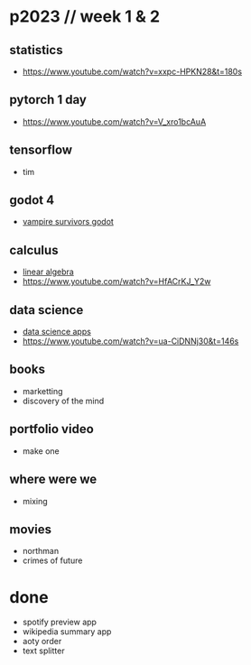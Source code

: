 # p2023 // week 1 & 2
## statistics
* https://www.youtube.com/watch?v=xxpc-HPKN28&t=180s
## pytorch 1 day
* https://www.youtube.com/watch?v=V_xro1bcAuA
## tensorflow 
* tim
## godot 4
* [vampire survivors godot](https://www.youtube.com/watch?v=46xm13ZaabA&list=PLtosjGHWDab682nfZ1f6JSQ1cjap7Ieeb&index=2)
## calculus
* [linear algebra](https://www.youtube.com/watch?v=kZwSqZuBMGg)
* https://www.youtube.com/watch?v=HfACrKJ_Y2w

## data science 
* [data science apps](https://www.youtube.com/watch?v=eMOA1pPVUc4)
* https://www.youtube.com/watch?v=ua-CiDNNj30&t=146s


## books
* marketting
* discovery of the mind

## portfolio video
* make one

## where were we
* mixing

## movies
* northman
* crimes of future

# done
* spotify preview app
* wikipedia summary app
* aoty order
* text splitter
